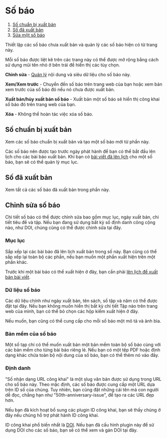 # Số báo

1. [Số chuẩn bị xuất bản](issue-management#future-issues)
1. [Số đã xuất bản](issue-management#back-issues)
1. [Sửa một số báo](issue-management#edit-issue)

Thiết lập các số báo chưa xuất bản và quản lý các số báo hiện có từ trang này.

Mỗi số báo được liệt kê trên các trang này có thể được mở rộng bằng cách sử dụng mũi tên nhỏ ở bên trái để hiển thị các tùy chọn.

**Chỉnh sửa** - [Quản lý](issue-management#edit-issue) nội dung và siêu dữ liệu cho số báo này.

**Xem/Xem trước** - Chuyển đến số báo trên trang web của bạn hoặc xem bản xem trước của số báo đó nếu nó chưa được xuất bản.

**Xuất bản/hủy xuất bản số báo** - Xuất bản một số báo sẽ hiển thị công khai số báo đó trên trang web của bạn.

**Xóa** - Không thể hoàn tác việc xóa số báo.


## <a name="future-issues"></a>Số chuẩn bị xuất bản

Xem các số báo chuẩn bị xuất bản và tạo một số báo mới từ phần này.

Các số báo nên được tạo trước ngày phát hành để bạn có thể bắt đầu lên lịch cho các bài báo xuất bản. Khi bạn có [bài viết đã lên lịch](editorial-workflow/production#publish) cho một số báo, bạn sẽ có thể quản lý mục lục.

## <a name="back-issues"></a>Số đã xuất bản

Xem tất cả các số báo đã xuất bản trong phần này.

## <a name="edit-issue"></a>Chỉnh sửa số báo

Chi tiết số báo có thể được chỉnh sửa bao gồm mục lục, ngày xuất bản, chi tiết tiêu đề và tập. Nếu bạn đang sử dụng bất kỳ số định danh công cộng nào, như DOI, chúng cũng có thể được chỉnh sửa tại đây.

### <a name="edit-issue-toc"></a>Mục lục

Sắp xếp lại các bài báo đã lên lịch xuất bản trong số này. Bạn cũng có thể sắp xếp lại toàn bộ các phần, nếu bạn muốn một phần xuất hiện trên một phần khác.

Trước khi một bài báo có thể xuất hiện ở đây, bạn cần phải [lên lịch để xuất bản bài viết](editorial-workflow/production#publish).

### <a name="edit-issue-data"></a>Dữ liệu số báo

Các dữ liệu chính như ngày xuất bản, tên sách, số tập và năm có thể được đặt tại đây. Nếu bạn không muốn hiển thị bất kỳ chi tiết Tập nào trên trang web của mình, bạn có thể bỏ chọn các hộp kiểm xuất hiện ở đây.

Nếu muốn, bạn cũng có thể cung cấp cho mỗi số báo một mô tả và ảnh bìa.

### <a name="edit-issue-galley"></a>Bản mềm của số báo

Một số tạp chí có thể muốn xuất bản một bản mềm toàn bộ số báo cùng với các bản mềm cho từng bài báo riêng lẻ. Nếu bạn có một tệp PDF hoặc định dạng khác chứa toàn bộ nội dung của số báo, bạn có thể thêm nó vào đây.

### <a name="edit-issue-identifiers"></a>Định danh

"Số nhận dạng URL công khai" là một slug văn bản được sử dụng trong URL cho số báo này. Theo mặc định, các số báo được cung cấp một URL dựa trên ID số của chúng. Tuy nhiên, bạn cũng đặt những cái tên mà con người dễ đọc, chẳng hạn như "50th-anniversary-issue", để tạo ra các URL đẹp hơn.

Nếu bạn đã kích hoạt bổ sung các plugin ID công khai, bạn sẽ thấy chúng ở đây nếu chúng hỗ trợ phát hành ID công khai.

ID công khai phổ biến nhất là [DOI](https://www.doi.org/). Nếu bạn đã cấu hình plugin này để sử dụng DOI cho các số báo, bạn sẽ có thể xem và gán DOI tại đây.
